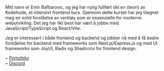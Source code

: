 Mitt navn er Emir Baftiarovic, og jeg har nylig fullført del en (teori) av Kodehode, et intensivt frontend kurs. Gjennom dette kurset har jeg tilegnet meg en solid forståelse av verktøy som er essensielle for moderne webutvikling. Det jeg har likt best har vært å jobbe med JavaScript/TypeScript og React/Vite.

Jeg er interessert i både frontend og backend og jobber nå med å få bedre forståelse for backend med frameworks som Next.js/Express.js og med UI frameworks som JoyUI, Radix og Shadcn/ui for frontend design.

⌁ <a href="https:/nextjs-portofolio-opal.vercel.app"> Portofolio <a/><br>
⌁ <a href="https://discordapp.com/users/emirb08"> Discord <a/>

<!---
EmirB08/EmirB08 is a ✨ special ✨ repository because its `README.md` (this file) appears on your GitHub profile.
You can click the Preview link to take a look at your changes.
--->
